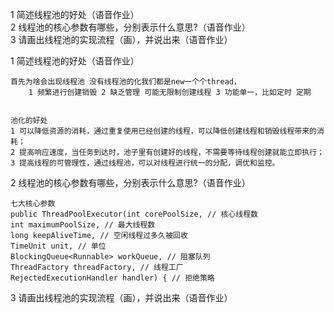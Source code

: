 1 简述线程池的好处（语音作业）<br>
2 线程池的核心参数有哪些，分别表示什么意思?（语音作业）<br>
3 请画出线程池的实现流程（画），并说出来（语音作业）<br>


1 简述线程池的好处（语音作业）
```text
首先为啥会出现线程池 没有线程池的化我们都是new一个个thread，
    1 频繁进行创建销毁 2 缺乏管理 可能无限制创建线程 3 功能单一，比如定时 定期


池化的好处 
1 可以降低资源的消耗，通过重复使用已经创建的线程，可以降低创建线程和销毁线程带来的消耗；
2 提高响应速度，当任务到达时，池子里有创建好的线程，不需要等待线程创建就能立即执行；
3 提高线程的可管理性，通过线程池，可以对线程进行统一的分配，调优和监控。
```
2 线程池的核心参数有哪些，分别表示什么意思?（语音作业）

```text
七大核心参数
public ThreadPoolExecutor(int corePoolSize, // 核心线程数
int maximumPoolSize, // 最大线程数
long keepAliveTime, // 空闲线程过多久被回收
TimeUnit unit, // 单位
BlockingQueue<Runnable> workQueue, // 阻塞队列
ThreadFactory threadFactory, // 线程工厂
RejectedExecutionHandler handler) { // 拒绝策略
```
3 请画出线程池的实现流程（画），并说出来（语音作业）
